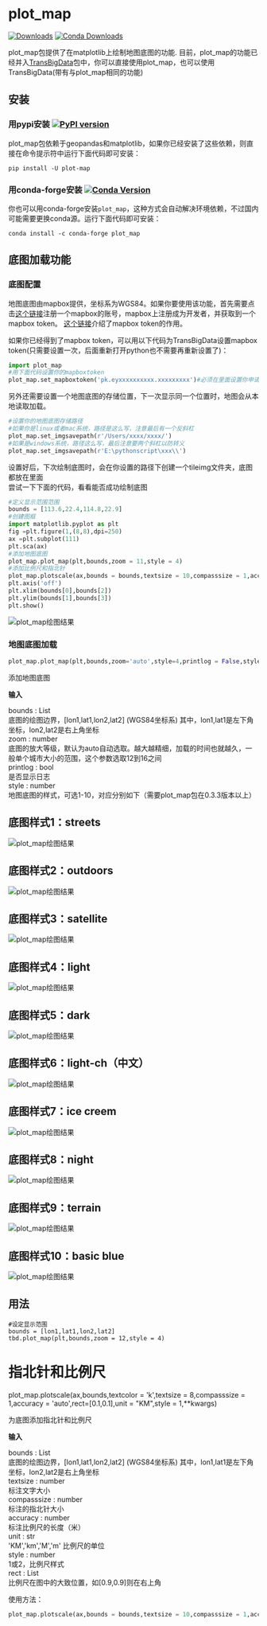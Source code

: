 # plot_map

[![Downloads](https://pepy.tech/badge/plot-map)](https://pepy.tech/project/plot-map) [![Conda Downloads](https://img.shields.io/conda/dn/conda-forge/plot_map.svg)](https://anaconda.org/conda-forge/plot_map)

plot_map包提供了在matplotlib上绘制地图底图的功能. 目前，plot_map的功能已经并入[TransBigData](https://transbigdata.readthedocs.io/zh_CN/latest/)包中，你可以直接使用plot_map，也可以使用TransBigData(带有与plot_map相同的功能)

## 安装

### 用pypi安装 [![PyPI version](https://badge.fury.io/py/plot-map.svg)](https://badge.fury.io/py/plot-map)


plot_map包依赖于geopandas和matplotlib，如果你已经安装了这些依赖，则直接在命令提示符中运行下面代码即可安装：

    pip install -U plot-map

### 用conda-forge安装 [![Conda Version](https://img.shields.io/conda/vn/conda-forge/plot_map.svg)](https://anaconda.org/conda-forge/plot_map)

你也可以用conda-forge安装`plot_map`，这种方式会自动解决环境依赖，不过国内可能需要更换conda源。运行下面代码即可安装：

    conda install -c conda-forge plot_map

## 底图加载功能

### 底图配置

地图底图由mapbox提供，坐标系为WGS84。如果你要使用该功能，首先需要点击[这个链接](https://account.mapbox.com/auth/signin/?route-to=%22https://account.mapbox.com/%22)注册一个mapbox的账号，mapbox上注册成为开发者，并获取到一个mapbox token。 [这个链接](https://docs.mapbox.com/help/getting-started/access-tokens/#how-access-tokens-work)介绍了mapbox token的作用。

如果你已经得到了mapbox token，可以用以下代码为TransBigData设置mapbox token(只需要设置一次，后面重新打开python也不需要再重新设置了)：

```python
import plot_map
#用下面代码设置你的mapboxtoken
plot_map.set_mapboxtoken('pk.eyxxxxxxxxxx.xxxxxxxxx')#必须在里面设置你申请的token，直接复制此行代码无效！
```

另外还需要设置一个地图底图的存储位置，下一次显示同一个位置时，地图会从本地读取加载。

```python
#设置你的地图底图存储路径
#如果你是linux或者mac系统，路径是这么写，注意最后有一个反斜杠
plot_map.set_imgsavepath(r'/Users/xxxx/xxxx/')
#如果是windows系统，路径这么写，最后注意要两个斜杠以防转义
plot_map.set_imgsavepath(r'E:\pythonscript\xxx\\')
```

设置好后，下次绘制底图时，会在你设置的路径下创建一个tileimg文件夹，底图都放在里面  
尝试一下下面的代码，看看能否成功绘制底图

```python
#定义显示范围范围
bounds = [113.6,22.4,114.8,22.9]
#创建图框
import matplotlib.pyplot as plt
fig =plt.figure(1,(8,8),dpi=250)
ax =plt.subplot(111)
plt.sca(ax)
#添加地图底图
plot_map.plot_map(plt,bounds,zoom = 11,style = 4)
#添加比例尺和指北针
plot_map.plotscale(ax,bounds = bounds,textsize = 10,compasssize = 1,accuracy = 2000,rect = [0.06,0.03],zorder = 10)
plt.axis('off')
plt.xlim(bounds[0],bounds[2])
plt.ylim(bounds[1],bounds[3])
plt.show()
```

![plot_map绘图结果](image/output_6_0.png)

### 地图底图加载

```python
plot_map.plot_map(plt,bounds,zoom='auto',style=4,printlog = False,styleid = 'dark')
```

添加地图底图

**输入**

bounds : List  
    底图的绘图边界，[lon1,lat1,lon2,lat2] (WGS84坐标系) 其中，lon1,lat1是左下角坐标，lon2,lat2是右上角坐标   
zoom : number  
    底图的放大等级，默认为auto自动选取。越大越精细，加载的时间也就越久，一般单个城市大小的范围，这个参数选取12到16之间   
printlog : bool  
    是否显示日志                                                  
style : number  
    地图底图的样式，可选1-10，对应分别如下（需要plot_map包在0.3.3版本以上）     

底图样式1：streets
----------------------------------------

![plot_map绘图结果](image/1.png)


底图样式2：outdoors
----------------------------------------

![plot_map绘图结果](image/2.png)


底图样式3：satellite
----------------------------------------

![plot_map绘图结果](image/3.png)


底图样式4：light
----------------------------------------

![plot_map绘图结果](image/4.png)


底图样式5：dark
----------------------------------------

![plot_map绘图结果](image/5.png)


底图样式6：light-ch（中文）
----------------------------------------

![plot_map绘图结果](image/6.png)


底图样式7：ice creem
----------------------------------------

![plot_map绘图结果](image/7.png)


底图样式8：night
----------------------------------------

![plot_map绘图结果](image/8.png)


底图样式9：terrain
----------------------------------------

![plot_map绘图结果](image/9.png)


底图样式10：basic blue
----------------------------------------

![plot_map绘图结果](image/10.png)

用法
----------------------------------------

    #设定显示范围
    bounds = [lon1,lat1,lon2,lat2]  
    tbd.plot_map(plt,bounds,zoom = 12,style = 4)  

指北针和比例尺
=============================

plot_map.plotscale(ax,bounds,textcolor = 'k',textsize = 8,compasssize = 1,accuracy = 'auto',rect=[0.1,0.1],unit = "KM",style = 1,**kwargs)

为底图添加指北针和比例尺

**输入**

bounds : List  
    底图的绘图边界，[lon1,lat1,lon2,lat2] (WGS84坐标系) 其中，lon1,lat1是左下角坐标，lon2,lat2是右上角坐标  
textsize : number  
    标注文字大小                                                  
compasssize : number  
    标注的指北针大小                                             
accuracy : number  
    标注比例尺的长度（米）                                         
unit : str  
    'KM','km','M','m' 比例尺的单位                               
style : number  
    1或2，比例尺样式                                             
rect : List  
    比例尺在图中的大致位置，如[0.9,0.9]则在右上角                    

使用方法：

```python
plot_map.plotscale(ax,bounds = bounds,textsize = 10,compasssize = 1,accuracy = 2000,rect = [0.06,0.03])  
```